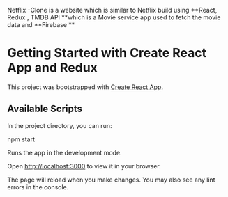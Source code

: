 
Netflix -Clone is a website which is similar to Netflix build using **React, Redux , TMDB API **which is a Movie service app used to fetch the movie data and **Firebase **
# Getting Started with Create React App and Redux

This project was bootstrapped with [Create React App](https://github.com/facebook/create-react-app).

## Available Scripts

In the project directory, you can run:

npm start

Runs the app in the development mode.

Open [http://localhost:3000](http://localhost:3001/) to view it in your browser.

The page will reload when you make changes.
You may also see any lint errors in the console.
